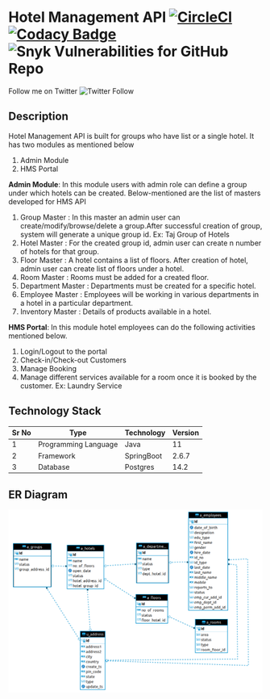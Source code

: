 # Hotel Management API [![CircleCI](https://circleci.com/gh/rahulraogrr/hms/tree/main.svg?style=svg)](https://circleci.com/gh/rahulraogrr/hms/tree/main) [![Codacy Badge](https://app.codacy.com/project/badge/Grade/2b5cbf01886a4cbab07cdb9620ff31af)](https://www.codacy.com/gh/rahulraogrr/hms/dashboard?utm_source=github.com&amp;utm_medium=referral&amp;utm_content=rahulraogrr/hms&amp;utm_campaign=Badge_Grade) ![Snyk Vulnerabilities for GitHub Repo](https://img.shields.io/snyk/vulnerabilities/github/rahulraogrr/hms) 

Follow me on Twitter ![Twitter Follow](https://img.shields.io/twitter/follow/rahulrao20?style=social)

## Description

Hotel Management API is built for groups who have list or a single hotel. It has two modules as mentioned below

1. Admin Module
2. HMS Portal

**Admin Module**: In this module users with admin role can define a group under which hotels can be created. Below-mentioned are the list of masters developed for HMS API
1. Group Master      : In this master an admin user can create/modify/browse/delete a group.After successful creation of group, system will generate a unique group id. Ex: Taj Group of Hotels
2. Hotel Master      : For the created group id, admin user can create n number of hotels for that group.
3. Floor Master      : A hotel contains a list of floors. After creation of hotel, admin user can create list of floors under a hotel.
4. Room Master       : Rooms must be added for a created floor.
5. Department Master : Departments must be created for a specific hotel. 
6. Employee Master   : Employees will be working in various departments in a hotel in a particular department.
7. Inventory Master  : Details of products available in a hotel.

**HMS Portal**: In this module hotel employees can do the following activities mentioned below.
1. Login/Logout to the portal
2. Check-in/Check-out Customers
3. Manage Booking
4. Manage different services available for a room once it is booked by the customer. Ex: Laundry Service

## Technology Stack

| Sr No | Type                 | Technology | Version |
|-------|----------------------|------------|---------|
| 1     | Programming Language | Java       | 11      |
| 2     | Framework            | SpringBoot | 2.6.7   |
| 3     | Database             | Postgres   | 14.2    |

## ER Diagram
![image description](src/main/resources/static/images/er_diagram.png)
